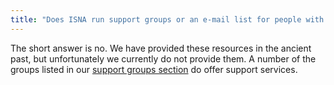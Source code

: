 ```yaml
---
title: "Does ISNA run support groups or an e-mail list for people with intersex conditions?"
---
```


<p>The short answer is no. We have provided these resources in the ancient past, but unfortunately we currently do not provide them. A number of the groups listed in our <a href="/support">support groups section</a> do offer support services.</p>